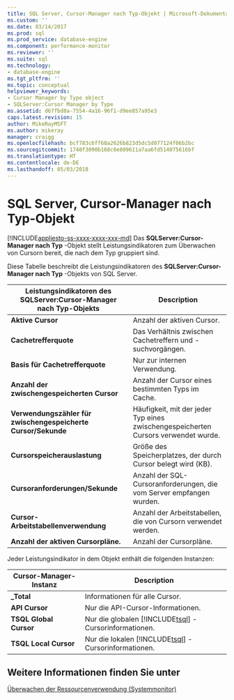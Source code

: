 ```yaml
---
title: SQL Server, Cursor-Manager nach Typ-Objekt | Microsoft-Dokumentation
ms.custom: ''
ms.date: 03/14/2017
ms.prod: sql
ms.prod_service: database-engine
ms.component: performance-monitor
ms.reviewer: ''
ms.suite: sql
ms.technology:
- database-engine
ms.tgt_pltfrm: ''
ms.topic: conceptual
helpviewer_keywords:
- Cursor Manager by Type object
- SQLServer:Cursor Manager by Type
ms.assetid: d67fbd8a-7554-4a16-96f1-d9ee857a95e3
caps.latest.revision: 15
author: MikeRayMSFT
ms.author: mikeray
manager: craigg
ms.openlocfilehash: bcf783c6ff68a2626b823d5dc5d077124f06b2bc
ms.sourcegitcommit: 1740f3090b168c0e809611a7aa6fd514075616bf
ms.translationtype: HT
ms.contentlocale: de-DE
ms.lasthandoff: 05/03/2018
---
```

# <a name="sql-server-cursor-manager-by-type-object"></a>SQL Server, Cursor-Manager nach Typ-Objekt
[!INCLUDE[appliesto-ss-xxxx-xxxx-xxx-md](../../includes/appliesto-ss-xxxx-xxxx-xxx-md.md)]
  Das **SQLServer:Cursor-Manager nach Typ** -Objekt stellt Leistungsindikatoren zum Überwachen von Cursorn bereit, die nach dem Typ gruppiert sind.  
  
 Diese Tabelle beschreibt die Leistungsindikatoren des **SQLServer:Cursor-Manager nach Typ** -Objekts von SQL Server.  
  
|Leistungsindikatoren des SQLServer:Cursor-Manager nach Typ-Objekts|Description|  
|-------------------------------------|-----------------|  
|**Aktive Cursor**|Anzahl der aktiven Cursor.|  
|**Cachetrefferquote**|Das Verhältnis zwischen Cachetreffern und -suchvorgängen.|  
|**Basis für Cachetrefferquote**|Nur zur internen Verwendung.| 
|**Anzahl der zwischengespeicherten Cursor**|Anzahl der Cursor eines bestimmten Typs im Cache.|  
|**Verwendungszähler für zwischengespeicherte Cursor/Sekunde**|Häufigkeit, mit der jeder Typ eines zwischengespeicherten Cursors verwendet wurde.|  
|**Cursorspeicherauslastung**|Größe des Speicherplatzes, der durch Cursor belegt wird (KB).|  
|**Cursoranforderungen/Sekunde**|Anzahl der SQL-Cursoranforderungen, die vom Server empfangen wurden.|  
|**Cursor-Arbeitstabellenverwendung**|Anzahl der Arbeitstabellen, die von Cursorn verwendet werden.|  
|**Anzahl der aktiven Cursorpläne.**|Anzahl der Cursorpläne.|  
  
 Jeder Leistungsindikator in dem Objekt enthält die folgenden Instanzen:  
  
|Cursor-Manager-Instanz|Description|  
|-----------------------------|-----------------|  
|**_Total**|Informationen für alle Cursor.|  
|**API Cursor**|Nur die API-Cursor-Informationen.|  
|**TSQL Global Cursor**|Nur die globalen [!INCLUDE[tsql](../../includes/tsql-md.md)] -Cursorinformationen.|  
|**TSQL Local Cursor**|Nur die lokalen [!INCLUDE[tsql](../../includes/tsql-md.md)] -Cursorinformationen.|  
  
## <a name="see-also"></a>Weitere Informationen finden Sie unter  
 [Überwachen der Ressourcenverwendung &#40;Systemmonitor&#41;](../../relational-databases/performance-monitor/monitor-resource-usage-system-monitor.md)  
  
  
